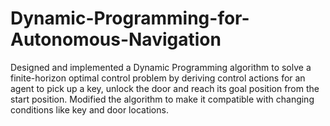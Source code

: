 # Dynamic-Programming-for-Autonomous-Navigation
Designed and implemented a Dynamic Programming algorithm to solve a finite-horizon optimal control problem by deriving control actions for an agent to pick up a key, unlock the door and reach its goal position from the start position. Modified the algorithm to make it compatible with changing conditions like key and door locations.

